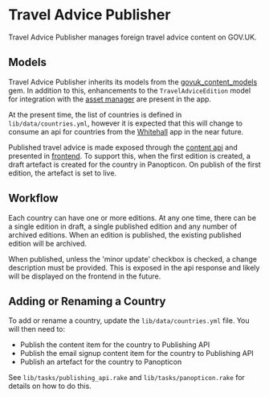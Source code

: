 # Travel Advice Publisher

Travel Advice Publisher manages foreign travel advice content on GOV.UK.

## Models

Travel Advice Publisher inherits its models from the [govuk_content_models](https://github.com/alphagov/govuk_content_models) gem. In addition to this, enhancements to the `TravelAdviceEdition` model for integration with the [asset manager](https://github.com/alphagov/asset-manager) are present in the app.

At the present time, the list of countries is defined in `lib/data/countries.yml`, however it is expected that this will change to consume an api for countries from the [Whitehall](https://github.com/alphagov/whitehall) app in the near future.

Published travel advice is made exposed through the [content api](https://github.com/alphagov/govuk_content_api) and presented in [frontend](https://github.com/alphagov/frontend). To support this, when the first edition is created, a draft artefact is created for the country in Panopticon. On publish of the first edition, the artefact is set to live.

## Workflow

Each country can have one or more editions. At any one time, there can be a single edition in draft, a single published edition and any number of archived editions. When an edition is published, the existing published edition will be archived.

When published, unless the 'minor update' checkbox is checked, a change description must be provided. This is exposed in the api response and likely will be displayed on the frontend in the future.

## Adding or Renaming a Country

To add or rename a country, update the `lib/data/countries.yml` file. You will then need to:

- Publish the content item for the country to Publishing API
- Publish the email signup content item for the country to Publishing API
- Publish an artefact for the country to Panopticon

See `lib/tasks/publishing_api.rake` and `lib/tasks/panopticon.rake` for details on how to do this.
